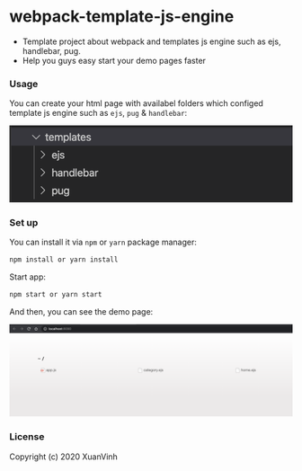 # webpack-template-js-engine

 - Template project about webpack and templates js engine such as ejs, handlebar, pug.
 - Help you guys easy start your demo pages faster

### Usage

You can create your html page with availabel folders which configed template js engine such as `ejs`, `pug` & `handlebar`:

![Alt text](./public/template-dir-v2.png?raw=true 'template folders')

### Set up

You can install it via `npm` or `yarn` package manager:

```bash
npm install or yarn install
```

Start app:

```bash
npm start or yarn start
```

And then, you can see the demo page:

![Alt text](./public/page.png?raw=true 'page')

### License

Copyright (c) 2020 XuanVinh
